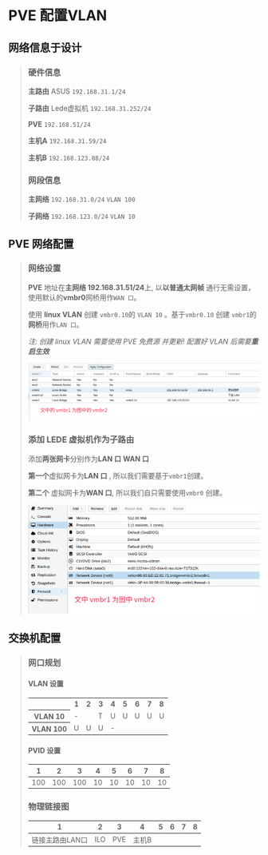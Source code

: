# PVE 配置VLAN

## 网络信息于设计

> ### 硬件信息
>
> **主路由** ASUS  `192.168.31.1/24`
>
> **子路由** Lede虚拟机 `192.168.31.252/24`
>
> **PVE** `192.168.51/24`
>
> **主机A** `192.168.31.59/24`
>
> **主机B** `192.168.123.88/24`
>
> ### 网段信息
>
> **主网络** `192.168.31.0/24`  `VLAN 100`
>
> **子网络** `192.168.123.0/24`  `VLAN 10`



## PVE 网络配置

> ### 网络设置
>
> **PVE** 地址在**主网络 192.168.31.51/24**上, 以**以普通太网帧** 通行无需设置，使用默认的**vmbr0**网桥用作`WAN 口`。
>
> 使用 **linux VLAN** 创建 `vmbr0.10`的 `VLAN 10` 。基于`vmbr0.10` 创建 `vmbr1`的**网桥**用作`LAN 口`。
>
> *注: 创建 linux VLAN 需要使用 PVE 免费源 并更新! 配置好 VLAN 后需要**重启生效*** 
>
>  
>
> ![网络设置](img/1.PVE配置VLAN/1.png)
>
> ### 添加 LEDE 虚拟机作为子路由
>
> 添加**两张网卡**分别作为**LAN 口**  **WAN 口**
>
> **第一个**虚拟网卡为**LAN 口** , 所以我们需要基于`vmbr1`创建。
>
> **第二个** 虚拟网卡为**WAN 口**, 所以我们自只需要使用`vmbr0` 创建。
>
> ![LEDE网卡设置](img/1.PVE配置VLAN/2.png)

## 交换机配置

> ### 网口规划
>
> #### VLAN 设置
>
> <table>
> <tr>
> <th></th>
> <th>1</th>
> <th>2</th>
> <th>3</th>
> <th>4</th>
> <th>5</th>
> <th>6</th>
> <th>7</th>
> <th>8</th>
> </tr>
> <tr>
>  <th>VLAN 10</th>
>  <td colspan=2>-</td>
>  <td>T</td>
>  <td>U</td>
>  <td>U</td>
>  <td>U</td>
>  <td>U</td>
>  <td>U</td>
> </tr>
> <tr>
>  <th>VLAN 100</th>
>  <td>U</td>
>  <td>U</td>
>  <td>U</td>
>  <td colspan=5>-</td>
> </tr>
> </table>
>
> #### PVID 设置
> | 1    | 2    | 3    | 4    | 5    | 6    | 7    | 8    |
> | ---- | ---- | ---- | ---- | ---- | ---- | ---- | ---- |
> | 100  | 100  | 100  | 10   | 10   | 10   | 10   | 10   |
>
> 
>
>
> ### 物理链接图
>
> | 1               | 2    | 3    | 4     | 5    | 6    | 7    | 8    |
> | --------------- | ---- | ---- | ----- | ---- | ---- | ---- | ---- |
> | 链接主路由LAN口 | ILO  | PVE  | 主机B |      |      |      |      |
>
> 